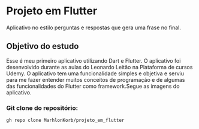 # Projeto em Flutter

Aplicativo no estilo perguntas e respostas que gera uma frase no final.

## Objetivo do estudo

Esse é meu primeiro aplicativo utilizando Dart e Flutter. O aplicativo foi desenvolvido durante as aulas do Leonardo Leitão na Plataforma de cursos Udemy. O aplicativo tem uma funcionalidade simples e objetiva e serviu para me fazer entender muitos conceitos de programação e de algumas das funcionalidades do Flutter como framework.Segue as imagens do aplicativo.

### Git clone do repositório:
`gh repo clone MarhlonKorb/projeto_em_flutter`






